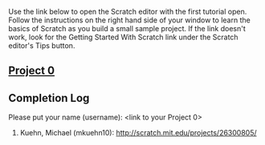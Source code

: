 Use the link below to open the Scratch editor with the first tutorial open. Follow the instructions on the right hand side of your window to learn the basics of Scratch as you build a small sample project. If the link doesn't work, look for the Getting Started With Scratch link under the Scratch editor's Tips button.

## <a href="http://scratch.mit.edu/projects/editor/?tip_bar=getStarted" target=new>Project 0</a>

## Completion Log
Please put your name (username): <link to your Project 0>   
1) Kuehn, Michael (mkuehn10): http://scratch.mit.edu/projects/26300805/   

